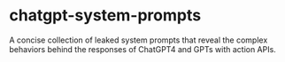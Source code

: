 # chatgpt-system-prompts
A concise collection of leaked system prompts that reveal the complex behaviors behind the responses of ChatGPT4 and GPTs with action APIs.
